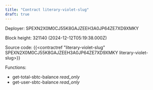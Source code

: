 ```yaml
---
title: "Contract literary-violet-slug"
draft: true
---
```

Deployer: SPEXN2X0M0CJ55K8GAJZEEH3A0JP64ZE7XD9XMKY


 



Block height: 321140 (2024-12-12T05:19:38.000Z)

Source code: {{<contractref "literary-violet-slug" SPEXN2X0M0CJ55K8GAJZEEH3A0JP64ZE7XD9XMKY literary-violet-slug>}}

Functions:

* get-total-sbtc-balance _read_only_
* get-user-sbtc-balance _read_only_
